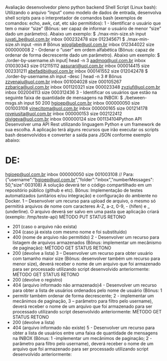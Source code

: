 Avaliação desenvolvedor pleno python backend
Shell Script (Linux bash):
Utilizando o arquivo “input” como modelo de dados de entrada, desenvolva shell scripts para o
interpretador de comandos bash (exemplos de comandos: echo, awk, cat, etc são permitidos):
1 - Identificar o usuário que tem o maior “size” (Bônus: ser capaz de informar o usuário de menor
“size” dado um parâmetro). Abaixo um exemplo:
$ ./max-min-size.sh input
juvati_be@uol.com.br inbox 000232478 size 012345671
$ ./max-min-size.sh input -min # Bônus
wjogilabe@uol.com.br inbox 012344022 size 000000008
2 - Ordenar o “user” em ordem alfabética (Bônus: capaz de ordenar de forma decrescente dado um
parâmetro). Abaixo um exemplo:
$ ./order-by-username.sh input| head -n 3
aadmoq@uol.com.br inbox 010030343 size 012115112
aasurari@uol.com.br inbox 000014415 size 002331211
abefadibi@uol.com.br inbox 000141552 size 012042478
$ ./order-by-username.sh input -desc | head -n 3 # Bônus
zzvenaju@uol.com.br inbox 001004028 size 000105267
zzbarica@uol.com.br inbox 001120321 size 000023348
zyzjuf@uol.com.br inbox 002004113 size 000312436
3 - Identificar os usuários que estão na seguinte faixa de quantidade de mensagens na INBOX:
$ ./between-msgs.sh input 50 200
hgioep@uol.com.br inbox 000000050 size 001003108
vinecitoma@uol.com.br inbox 000000165 size 001214178
rovejusita@uol.com.br inbox 000000153 size 002122412
qivigeva@uol.com.br inbox 000000124 size 001134104Python API
Desenvolver uma API Rest utilizando linguagem Python e um framework de sua escolha. A
aplicação terá alguns recursos que irão executar os scripts bash desenvolvidos e converter a saída
para JSON conforme exemplo abaixo:
# DE:
hgioep@uol.com.br inbox 000000050 size 001003108
// Para:
{"username":"hgioep@uol.com.br","folder":"inbox","numberMessages":
50,"size":003108}
A solução deverá ter o código compartilhado em um repositório público (github e etc).
Bônus: Implementação de testes automatizados (unitários e/ou integração) e configuração do
ambiente no Docker.
1 – Desenvolver um recurso para upload de arquivo, o mesmo só permitirá arquivos de nome com
caracteres A-Z, a-z, 0-9, - (hífen) e _ (underline). O arquivo deverá ser salvo em uma pasta que
aplicação criará (exemplo: /tmp/teste-api)
MÉTODO
PUT
STATUS RETONO
- 201 (caso o arquivo não exista)
- 204 (caso já exista com mesmo nome e foi
substituído)
- 400 (nome de arquivo não permitido)
2 - Desenvolver um recurso para listagem de arquivos armazenados (Bônus: implementar um
mecânismo de paginação):
MÉTODO
GET
STATUS RETONO
- 200 (devolve a lista)
3 – Desenvolver um recurso para obter usuário com tamanho maior size (Bônus: desenvolver
também um recurso para menor size), deverá receber o nome de um arquivo que foi armazenado
para ser processado utilizando script desenvolvido anteriormente:
MÉTODO
GET
STATUS RETONO
- 200 (devolve o registro)
- 404 (arquivo informado não armazenado)4 - Desenvolver um recurso para obter a lista de usuários ordenados pelo nome de usuário (Bônus: 1
- permitir também ordenar de forma decrescente; 2 - implementar um mecânimos de paginação, 3 –
parâmetro para filtro pelo username), deverá receber o nome de um arquivo que foi armazenado
para ser processado utilizando script desenvolvido anteriormente:
MÉTODO
GET
STATUS RETONO
- 200 (devolve a lista)
- 404 (arquivo informado não existe)
5 - Desenvolver um recurso para obter a lista de usuários entre uma faixa de quantidade de
mensagens na INBOX (Bônus: 1 -implementar um mecânimos de paginação; 2 - parâmetro para
filtro pelo username), deverá receber o nome de um arquivo que foi armazenado para ser
processado utilizando script desenvolvido anteriormente: